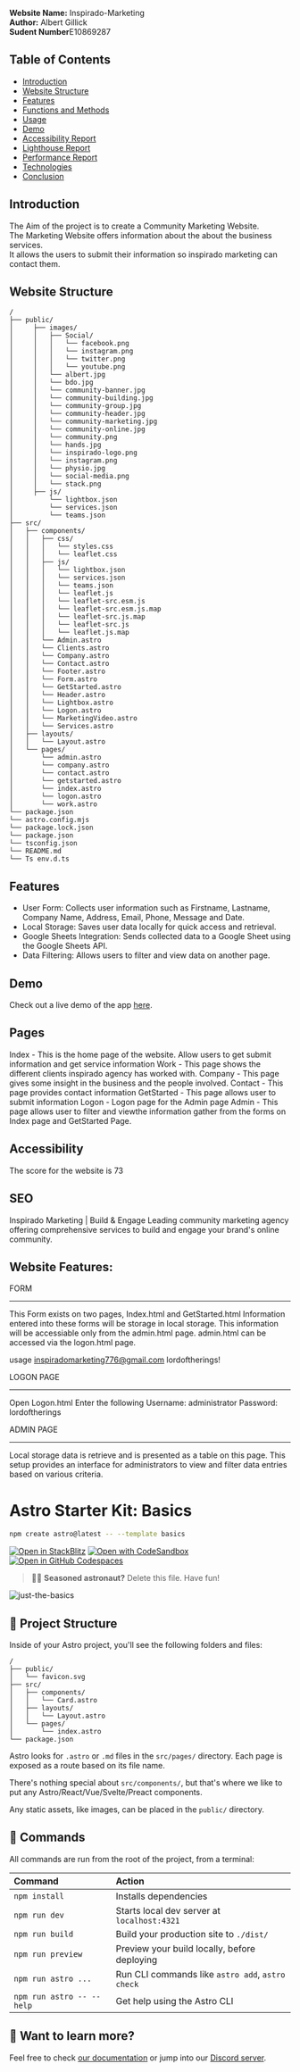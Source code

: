 <strong>Website Name:</strong> Inspirado-Marketing<br/>
<strong>Author:</strong> Albert Gillick<br/>
<strong>Sudent Number</strong>E10869287


## Table of Contents
- [Introduction](#introduction)
- [Website Structure](#websitestructure)
- [Features](#features)
- [Functions and Methods](functions&methods)
- [Usage](#usage)
- [Demo](#demo)
- [Accessibility Report](#accessibility)
- [Lighthouse Report](#lighthouse)
- [Performance Report](#Performance)
- [Technologies](#technologies)
- [Conclusion](#conclusion)
  
## Introduction<br/>
The Aim of the project is to create a Community Marketing Website.<br/>
The Marketing Website offers information about the about the business services. <br/>
It allows the users to submit their information so inspirado marketing can contact them.<br/>

## Website Structure
```text
/
├── public/
│     ├── images/
│     │   ├── Social/
│     │   │   └── facebook.png
│     │   │   └── instagram.png
│     │   │   └── twitter.png
│     │   │   └── youtube.png
│     │   └── albert.jpg     
│     │   └── bdo.jpg
│     │   └── community-banner.jpg
│     │   └── community-building.jpg
│     │   └── community-group.jpg
│     │   └── community-header.jpg
│     │   └── community-marketing.jpg
│     │   └── community-online.jpg
│     │   └── community.png
│     │   └── hands.jpg
│     │   └── inspirado-logo.png
│     │   └── instagram.png
│     │   └── physio.jpg
│     │   └── social-media.png
│     │   └── stack.png
│     ├── js/
│         └── lightbox.json
│         └── services.json
│         └── teams.json
├── src/
│   ├── components/
│   │   ├── css/     
│   │   │   └── styles.css
│   │   │   └── leaflet.css
│   │   ├── js/
│   │   │   └── lightbox.json
│   │   │   └── services.json
│   │   │   └── teams.json
│   │   │   └── leaflet.js
│   │   │   └── leaflet-src.esm.js
│   │   │   └── leaflet-src.esm.js.map
│   │   │   └── leaflet-src.js.map
│   │   │   └── leaflet-src.js
│   │   │   └── leaflet.js.map
│   │   └── Admin.astro
│   │   └── Clients.astro
│   │   └── Company.astro
│   │   └── Contact.astro
│   │   └── Footer.astro
│   │   └── Form.astro
│   │   └── GetStarted.astro
│   │   └── Header.astro
│   │   └── Lightbox.astro
│   │   └── Logon.astro
│   │   └── MarketingVideo.astro
│   │   └── Services.astro
│   ├── layouts/
│   │   └── Layout.astro
│   └── pages/
│       └── admin.astro
│       └── company.astro
│       └── contact.astro
│       └── getstarted.astro
│       └── index.astro
│       └── logon.astro
│       └── work.astro
└── package.json
└── astro.config.mjs
└── package.lock.json
└── package.json
└── tsconfig.json
└── README.md
└── Ts env.d.ts
```
## Features
* User Form: Collects user information such as Firstname, Lastname, Company Name, Address, Email, Phone, Message and Date.
* Local Storage: Saves user data locally for quick access and retrieval.
* Google Sheets Integration: Sends collected data to a Google Sheet using the Google Sheets API.
* Data Filtering: Allows users to filter and view data on another page.

## Demo

Check out a live demo of the app [here](https://github.com/beginningofdays/inspirado-marketing).

Pages
-----
Index - This is the home page of the website. Allow users to get submit information and get service information
Work - This page shows the different clients inspirado agency has worked with. 
Company - This page gives some insight in the business and the people involved.
Contact - This page provides contact information
GetStarted - This page allows user to submit information 
Logon - Logon page for the Admin page
Admin - This page allows user to filter and viewthe information gather from the forms on Index page and GetStarted Page. 

Accessibility
-------------
The score for the website is 73

SEO 
---
Inspirado Marketing | Build & Engage
Leading community marketing agency offering comprehensive services to build and engage your brand's online community.

Website Features:
-----------------
FORM
*****
This Form exists on two pages, Index.html and GetStarted.html
Information entered into these forms will be storage in local storage. 
This information will be accessiable only from the admin.html page. 
admin.html can be accessed via the logon.html page. 


usage 
inspiradomarketing776@gmail.com
lordoftherings!

LOGON PAGE
**********
Open Logon.html 
Enter the following
Username: administrator 
Password: lordoftherings

ADMIN PAGE
**********
Local storage data is retrieve and is presented as a table on this page. 
This setup provides an interface for administrators to view and filter data entries based on various criteria.

# Astro Starter Kit: Basics

```sh
npm create astro@latest -- --template basics
```

[![Open in StackBlitz](https://developer.stackblitz.com/img/open_in_stackblitz.svg)](https://stackblitz.com/github/withastro/astro/tree/latest/examples/basics)
[![Open with CodeSandbox](https://assets.codesandbox.io/github/button-edit-lime.svg)](https://codesandbox.io/p/sandbox/github/withastro/astro/tree/latest/examples/basics)
[![Open in GitHub Codespaces](https://github.com/codespaces/badge.svg)](https://codespaces.new/withastro/astro?devcontainer_path=.devcontainer/basics/devcontainer.json)

> 🧑‍🚀 **Seasoned astronaut?** Delete this file. Have fun!

![just-the-basics](https://github.com/withastro/astro/assets/2244813/a0a5533c-a856-4198-8470-2d67b1d7c554)

## 🚀 Project Structure

Inside of your Astro project, you'll see the following folders and files:

```text
/
├── public/
│   └── favicon.svg
├── src/
│   ├── components/
│   │   └── Card.astro
│   ├── layouts/
│   │   └── Layout.astro
│   └── pages/
│       └── index.astro
└── package.json
```

Astro looks for `.astro` or `.md` files in the `src/pages/` directory. Each page is exposed as a route based on its file name.

There's nothing special about `src/components/`, but that's where we like to put any Astro/React/Vue/Svelte/Preact components.

Any static assets, like images, can be placed in the `public/` directory.

## 🧞 Commands

All commands are run from the root of the project, from a terminal:

| Command                   | Action                                           |
| :------------------------ | :----------------------------------------------- |
| `npm install`             | Installs dependencies                            |
| `npm run dev`             | Starts local dev server at `localhost:4321`      |
| `npm run build`           | Build your production site to `./dist/`          |
| `npm run preview`         | Preview your build locally, before deploying     |
| `npm run astro ...`       | Run CLI commands like `astro add`, `astro check` |
| `npm run astro -- --help` | Get help using the Astro CLI                     |

## 👀 Want to learn more?

Feel free to check [our documentation](https://docs.astro.build) or jump into our [Discord server](https://astro.build/chat).







